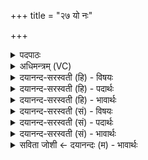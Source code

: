 +++
title = "२७ यो नः"

+++
<details><summary>पदपाठः</summary>

यः। नः॒। पि॒ता। ज॒नि॒ता। यः। वि॒धा॒तेति॑ विऽधा॒ता। धामा॑नि। वेद॑। भुव॑नानि। विश्वा॑। यः। दे॒वाना॑म्। ना॒म॒धा इति॑ नाम॒ऽधाः। एकः॑। ए॒व। तम्। स॒म्प्र॒श्नमिति॑ सम्ऽप्र॒श्नम्। भुव॑ना। य॒न्ति॒। अ॒न्या। २७।
</details>

<details><summary>अधिमन्त्रम् (VC)</summary>

- विश्वकर्मा देवता
- भुवनपुत्रो विश्वकर्मा ऋषिः
- निचृदार्षी त्रिष्टुप्
- धैवतः
</details>

<details><summary>दयानन्द-सरस्वती (हि) - विषयः</summary>

फिर भी उसी विषय को अगले मन्त्र में कहा है ॥
</details>

<details><summary>दयानन्द-सरस्वती (हि) - पदार्थः</summary>

पदार्थान्वयभाषाः -  हे मनुष्यो ! (यः) जो (नः) हमारा (पिता) पालन और (जनिता) सब पदार्थों का उत्पादन करनेहारा तथा (यः) जो (विधाता) कर्मों के अनुसार फल देने तथा जगत् का निर्माण करनेवाला (विश्वा) समस्त (भुवनानि) लोकों और (धामानि) जन्म, स्थान वा नाम को (वेद) जानता (यः) जो (देवानाम्) विद्वानों वा पृथिवी आदि पदार्थों का (नामधाः) अपनी विद्या से नाम धरनेवाला (एकः) एक अर्थात् असहाय (एव) ही है, जिसको (अन्या) और (भुवना) लोकस्थ पदार्थ (यन्ति) प्राप्त होते जाते हैं, (सम्प्रश्नम्) जिसके निमित्त अच्छे प्रकार पूछना हो, (तम्) उसको तुम लोग जानो ॥२७ ॥
</details>

<details><summary>दयानन्द-सरस्वती (हि) - भावार्थः</summary>

भावार्थभाषाः -  जो पिता के तुल्य समस्त विश्व का पालने और सब को जाननेहारा एक परमेश्वर है, उसके और उसकी सृष्टि के विज्ञान से ही सब मनुष्य परस्पर मिल के प्रश्न और उत्तर करें ॥२७ ॥
</details>

<details><summary>दयानन्द-सरस्वती (सं) - विषयः</summary>

पुनस्तमेव विषयमाह ॥
</details>

<details><summary>दयानन्द-सरस्वती (सं) - पदार्थः</summary>

पदार्थान्वयभाषाः -  हे मनुष्याः ! यो नः पिता जनिता यो विधाता विश्वा भुवनानि धामानि वेद। यो देवानां नामधा एक एवास्ति, यमन्या भुवना यन्ति, सम्प्रश्नं तं यूयं जानीत ॥२७ ॥
</details>

<details><summary>दयानन्द-सरस्वती (सं) - भावार्थः</summary>

भावार्थभाषाः -  यः सर्वस्य विश्वस्य पितृवत् पालकः सर्वज्ञोऽद्वितीयः परमेश्वरो वर्त्तते, तस्य तत्सृष्टेश्च विज्ञानेनैव सर्वे मनुष्याः परस्परं मिलित्वा प्रश्नोत्तराणि कुर्वन्तु ॥२७ ॥
</details>

<details><summary>सविता जोशी ← दयानन्दः (म) - भावार्थः</summary>

भावार्थभाषाः -  जो पित्याप्रमाणे सर्व विश्वाचा पालनकर्ता व सर्वांचा ज्ञाता आहे अशा परमेश्वराला त्याने निर्माण केलेल्या सृष्टिविज्ञानाच्या आधारेच सर्व माणसांनी परस्परांशी संवाद (प्रश्नोत्तर) करून जाणून घ्यावे.
</details>